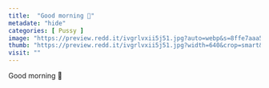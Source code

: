 ```yaml
---
title:  "Good morning 💋"
metadate: "hide"
categories: [ Pussy ]
image: "https://preview.redd.it/ivgrlvxii5j51.jpg?auto=webp&s=8ffe7aaa551e52890c8ce9b60168977ee831cb1c"
thumb: "https://preview.redd.it/ivgrlvxii5j51.jpg?width=640&crop=smart&auto=webp&s=562b153cee476ddb676c970adcebcc850f97f738"
visit: ""
---
```

Good morning 💋
